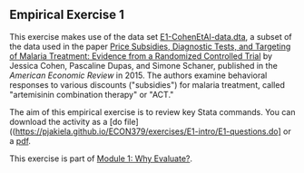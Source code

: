 ## Empirical Exercise 1

This exercise makes use of the data set [E1-CohenEtAl-data.dta](https://pjakiela.github.io/ECON379/exercises/E1-intro/E1-CohenEtAl-data.dta), a subset of the data used in the paper [Price Subsidies, Diagnostic Tests, and Targeting of Malaria Treatment: Evidence from a Randomized Controlled Trial](https://www.aeaweb.org/articles?id=10.1257/aer.20130267) by Jessica Cohen, Pascaline Dupas, and Simone Schaner, published in the _American Economic Review_ in 2015.  The authors examine behavioral responses to various discounts ("subsidies") for malaria treatment, called "artemisinin combination therapy" or "ACT."

The aim of this empirical exercise is to review key Stata commands.  You can download the activity as a [do file]((https://pjakiela.github.io/ECON379/exercises/E1-intro/E1-questions.do] or a [pdf](https://pjakiela.github.io/ECON379/exercises/E1-intro/E1-questions.pdf).

This exercise is part of [Module 1:  Why Evaluate?](https://pjakiela.github.io/ECON379/M1-why-evaluate.html).

